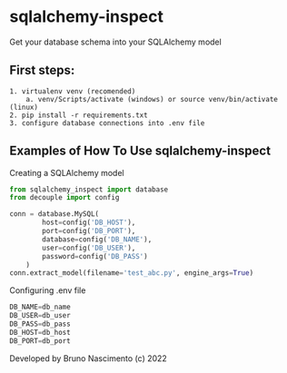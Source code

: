 # sqlalchemy-inspect

Get your database schema into your SQLAlchemy model

## First steps:

    1. virtualenv venv (recomended)
        a. venv/Scripts/activate (windows) or source venv/bin/activate (linux)
    2. pip install -r requirements.txt
    3. configure database connections into .env file

## Examples of How To Use sqlalchemy-inspect

Creating a SQLAlchemy model

```python
from sqlalchemy_inspect import database
from decouple import config

conn = database.MySQL(
        host=config('DB_HOST'),
        port=config('DB_PORT'),
        database=config('DB_NAME'),
        user=config('DB_USER'),
        password=config('DB_PASS')
    )
conn.extract_model(filename='test_abc.py', engine_args=True)
```

Configuring .env file

```python
DB_NAME=db_name
DB_USER=db_user
DB_PASS=db_pass
DB_HOST=db_host
DB_PORT=db_port
```

Developed by Bruno Nascimento (c) 2022